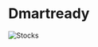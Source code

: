 # Dmartready

![Stocks](https://github.com/pradeepsingroul/Dmartready/assets/104360276/ec823a92-da13-45c5-aaa4-44dfc393bb6a)
